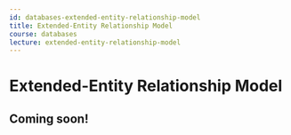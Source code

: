 ```yaml
---
id: databases-extended-entity-relationship-model
title: Extended-Entity Relationship Model
course: databases
lecture: extended-entity-relationship-model
---
```


# Extended-Entity Relationship Model

## Coming soon!
